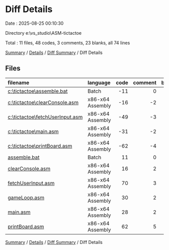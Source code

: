 # Diff Details

Date : 2025-08-25 00:10:30

Directory e:\\vs_studio\\ASM-tictactoe

Total : 11 files,  48 codes, 3 comments, 23 blanks, all 74 lines

[Summary](results.md) / [Details](details.md) / [Diff Summary](diff.md) / Diff Details

## Files
| filename | language | code | comment | blank | total |
| :--- | :--- | ---: | ---: | ---: | ---: |
| [c:\\tictactoe\\assemble.bat](/c:%5Ctictactoe%5Cassemble.bat) | Batch | -11 | 0 | -5 | -16 |
| [c:\\tictactoe\\clearConsole.asm](/c:%5Ctictactoe%5CclearConsole.asm) | x86-x64 Assembly | -16 | -2 | -8 | -26 |
| [c:\\tictactoe\\fetchUserInput.asm](/c:%5Ctictactoe%5CfetchUserInput.asm) | x86-x64 Assembly | -49 | -3 | -11 | -63 |
| [c:\\tictactoe\\main.asm](/c:%5Ctictactoe%5Cmain.asm) | x86-x64 Assembly | -31 | -2 | -8 | -41 |
| [c:\\tictactoe\\printBoard.asm](/c:%5Ctictactoe%5CprintBoard.asm) | x86-x64 Assembly | -62 | -4 | -22 | -88 |
| [assemble.bat](/assemble.bat) | Batch | 11 | 0 | 5 | 16 |
| [clearConsole.asm](/clearConsole.asm) | x86-x64 Assembly | 16 | 2 | 8 | 26 |
| [fetchUserInput.asm](/fetchUserInput.asm) | x86-x64 Assembly | 70 | 3 | 12 | 85 |
| [gameLoop.asm](/gameLoop.asm) | x86-x64 Assembly | 30 | 2 | 22 | 54 |
| [main.asm](/main.asm) | x86-x64 Assembly | 28 | 2 | 8 | 38 |
| [printBoard.asm](/printBoard.asm) | x86-x64 Assembly | 62 | 5 | 22 | 89 |

[Summary](results.md) / [Details](details.md) / [Diff Summary](diff.md) / Diff Details